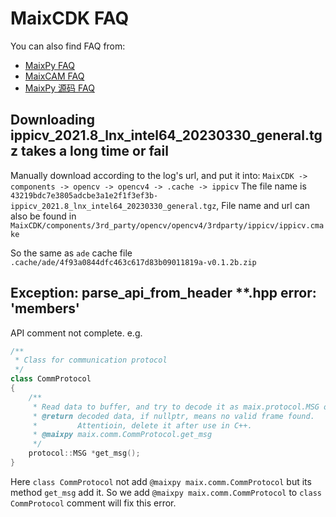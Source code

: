 MaixCDK FAQ
===

You can also find FAQ from:
* [MaixPy FAQ](https://wiki.sipeed.com/maixpy/doc/en/faq.html)
* [MaixCAM FAQ](https://wiki.sipeed.com/hardware/zh/maixcam/faq.html)
* [MaixPy 源码 FAQ](https://wiki.sipeed.com/maixpy/doc/zh/source_code/faq.html)

## Downloading ippicv_2021.8_lnx_intel64_20230330_general.tgz takes a long time or fail

Manually download according to the log's url, and put it into:
`MaixCDK -> components -> opencv -> opencv4 -> .cache -> ippicv`
The file name is `43219bdc7e3805adcbe3a1e2f1f3ef3b-ippicv_2021.8_lnx_intel64_20230330_general.tgz`,
File name and url can also be found in `MaixCDK/components/3rd_party/opencv/opencv4/3rdparty/ippicv/ippicv.cmake`

So the same as `ade` cache file `.cache/ade/4f93a0844dfc463c617d83b09011819a-v0.1.2b.zip`

## Exception: parse_api_from_header **.hpp error: 'members'

API comment not complete.
e.g.

```cpp
/**
 * Class for communication protocol
 */
class CommProtocol
{
    /**
     * Read data to buffer, and try to decode it as maix.protocol.MSG object
     * @return decoded data, if nullptr, means no valid frame found.
     *         Attentioin, delete it after use in C++.
     * @maixpy maix.comm.CommProtocol.get_msg
     */
    protocol::MSG *get_msg();
}
```

Here `class CommProtocol` not add `@maixpy maix.comm.CommProtocol` but its method `get_msg` add it.
So we add `@maixpy maix.comm.CommProtocol` to `class CommProtocol` comment will fix this error.
